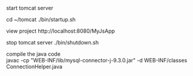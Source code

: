 start tomcat server

cd ~/tomcat
./bin/startup.sh

view project
http://localhost:8080/MyJsApp

stop tomcat server
./bin/shutdown.sh

compile the java code   
javac -cp "WEB-INF/lib/mysql-connector-j-9.3.0.jar" -d WEB-INF/classes ConnectionHelper.java

